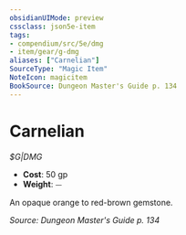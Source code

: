 ```yaml
---
obsidianUIMode: preview
cssclass: json5e-item
tags:
- compendium/src/5e/dmg
- item/gear/g-dmg
aliases: ["Carnelian"]
SourceType: "Magic Item"
NoteIcon: magicitem
BookSource: Dungeon Master's Guide p. 134
---
```

# Carnelian
*$G|DMG*  

- **Cost**: 50 gp
- **Weight**: ⏤

An opaque orange to red-brown gemstone.

*Source: Dungeon Master's Guide p. 134*